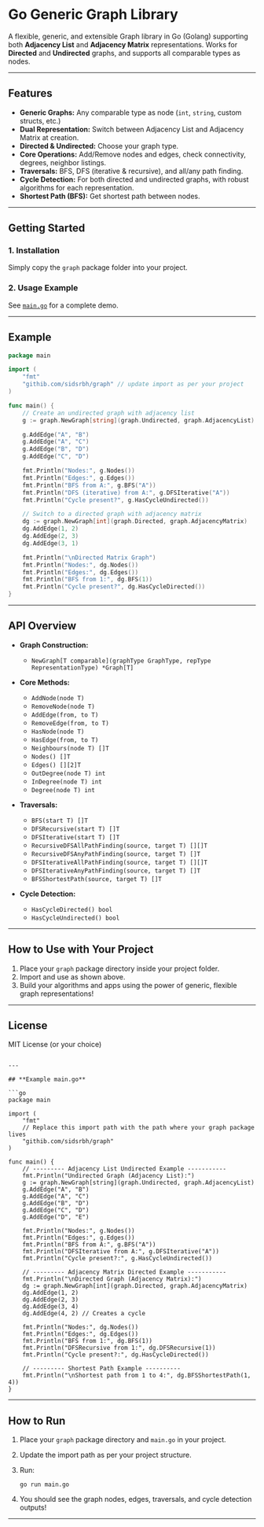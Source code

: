 # Go Generic Graph Library

A flexible, generic, and extensible Graph library in Go (Golang) supporting both **Adjacency List** and **Adjacency Matrix** representations. Works for **Directed** and **Undirected** graphs, and supports all comparable types as nodes.

---

## Features

- **Generic Graphs:** Any comparable type as node (`int`, `string`, custom structs, etc.)
- **Dual Representation:** Switch between Adjacency List and Adjacency Matrix at creation.
- **Directed & Undirected:** Choose your graph type.
- **Core Operations:** Add/Remove nodes and edges, check connectivity, degrees, neighbor listings.
- **Traversals:** BFS, DFS (iterative & recursive), and all/any path finding.
- **Cycle Detection:** For both directed and undirected graphs, with robust algorithms for each representation.
- **Shortest Path (BFS):** Get shortest path between nodes.

---

## Getting Started

### 1. **Installation**

Simply copy the `graph` package folder into your project.

### 2. **Usage Example**

See [`main.go`](main.go) for a complete demo.

---

## Example

```go
package main

import (
	"fmt"
	"githib.com/sidsrbh/graph" // update import as per your project
)

func main() {
	// Create an undirected graph with adjacency list
	g := graph.NewGraph[string](graph.Undirected, graph.AdjacencyList)

	g.AddEdge("A", "B")
	g.AddEdge("A", "C")
	g.AddEdge("B", "D")
	g.AddEdge("C", "D")

	fmt.Println("Nodes:", g.Nodes())
	fmt.Println("Edges:", g.Edges())
	fmt.Println("BFS from A:", g.BFS("A"))
	fmt.Println("DFS (iterative) from A:", g.DFSIterative("A"))
	fmt.Println("Cycle present?", g.HasCycleUndirected())

	// Switch to a directed graph with adjacency matrix
	dg := graph.NewGraph[int](graph.Directed, graph.AdjacencyMatrix)
	dg.AddEdge(1, 2)
	dg.AddEdge(2, 3)
	dg.AddEdge(3, 1)

	fmt.Println("\nDirected Matrix Graph")
	fmt.Println("Nodes:", dg.Nodes())
	fmt.Println("Edges:", dg.Edges())
	fmt.Println("BFS from 1:", dg.BFS(1))
	fmt.Println("Cycle present?", dg.HasCycleDirected())
}
````

---

## API Overview

* **Graph Construction:**

  * `NewGraph[T comparable](graphType GraphType, repType RepresentationType) *Graph[T]`

* **Core Methods:**

  * `AddNode(node T)`
  * `RemoveNode(node T)`
  * `AddEdge(from, to T)`
  * `RemoveEdge(from, to T)`
  * `HasNode(node T)`
  * `HasEdge(from, to T)`
  * `Neighbours(node T) []T`
  * `Nodes() []T`
  * `Edges() [][2]T`
  * `OutDegree(node T) int`
  * `InDegree(node T) int`
  * `Degree(node T) int`

* **Traversals:**

  * `BFS(start T) []T`
  * `DFSRecursive(start T) []T`
  * `DFSIterative(start T) []T`
  * `RecursiveDFSAllPathFinding(source, target T) [][]T`
  * `RecursiveDFSAnyPathFinding(source, target T) []T`
  * `DFSIterativeAllPathFinding(source, target T) [][]T`
  * `DFSIterativeAnyPathFinding(source, target T) []T`
  * `BFSShortestPath(source, target T) []T`

* **Cycle Detection:**

  * `HasCycleDirected() bool`
  * `HasCycleUndirected() bool`

---

## **How to Use with Your Project**

1. Place your `graph` package directory inside your project folder.
2. Import and use as shown above.
3. Build your algorithms and apps using the power of generic, flexible graph representations!

---

## **License**

MIT License (or your choice)

````

---

## **Example main.go**

```go
package main

import (
	"fmt"
	// Replace this import path with the path where your graph package lives
	"githib.com/sidsrbh/graph"
)

func main() {
	// --------- Adjacency List Undirected Example -----------
	fmt.Println("Undirected Graph (Adjacency List):")
	g := graph.NewGraph[string](graph.Undirected, graph.AdjacencyList)
	g.AddEdge("A", "B")
	g.AddEdge("A", "C")
	g.AddEdge("B", "D")
	g.AddEdge("C", "D")
	g.AddEdge("D", "E")

	fmt.Println("Nodes:", g.Nodes())
	fmt.Println("Edges:", g.Edges())
	fmt.Println("BFS from A:", g.BFS("A"))
	fmt.Println("DFSIterative from A:", g.DFSIterative("A"))
	fmt.Println("Cycle present?:", g.HasCycleUndirected())

	// --------- Adjacency Matrix Directed Example -----------
	fmt.Println("\nDirected Graph (Adjacency Matrix):")
	dg := graph.NewGraph[int](graph.Directed, graph.AdjacencyMatrix)
	dg.AddEdge(1, 2)
	dg.AddEdge(2, 3)
	dg.AddEdge(3, 4)
	dg.AddEdge(4, 2) // Creates a cycle

	fmt.Println("Nodes:", dg.Nodes())
	fmt.Println("Edges:", dg.Edges())
	fmt.Println("BFS from 1:", dg.BFS(1))
	fmt.Println("DFSRecursive from 1:", dg.DFSRecursive(1))
	fmt.Println("Cycle present?:", dg.HasCycleDirected())

	// --------- Shortest Path Example ----------
	fmt.Println("\nShortest path from 1 to 4:", dg.BFSShortestPath(1, 4))
}
````

---

## **How to Run**

1. Place your `graph` package directory and `main.go` in your project.
2. Update the import path as per your project structure.
3. Run:

   ```
   go run main.go
   ```
4. You should see the graph nodes, edges, traversals, and cycle detection outputs!

---
